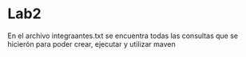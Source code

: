 # Lab2
En el archivo integraantes.txt se encuentra todas las consultas que se hicierón para poder crear, ejecutar y utilizar maven 

